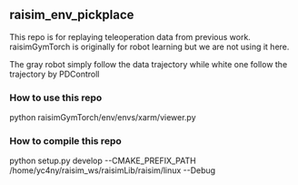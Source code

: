 ## raisim_env_pickplace
This repo is for replaying teleoperation data from previous work.
raisimGymTorch is originally for robot learning but we are not using it here.

The gray robot simply follow the data trajectory while white one follow the trajectory by PDControll
### How to use this repo
python raisimGymTorch/env/envs/xarm/viewer.py 

### How to compile this repo
python setup.py develop --CMAKE_PREFIX_PATH /home/yc4ny/raisim_ws/raisimLib/raisim/linux --Debug
